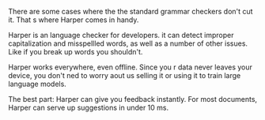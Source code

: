 There are some cases where the the standard grammar
checkers don't cut it. That s where Harper comes in handy.

Harper is an language checker for developers. it can detect
improper capitalization and misspellled words,
as well as a number of other issues.
Like if you break up words you shouldn't.

Harper works everywhere, even offline. Since you r data
never leaves your device, you don't ned to worry aout us
selling it or using it to train large language models.

The best part: Harper can give you feedback instantly.
For most documents, Harper can serve up suggestions in
under 10 ms.
